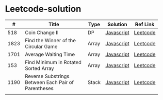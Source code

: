 # Leetcode-solution

| #    | Title                                               | Type  | Solution                                                                       | Ref Link                                                                                                     |
| ---- | --------------------------------------------------- | ----- | ------------------------------------------------------------------------------ | ------------------------------------------------------------------------------------------------------------ |
| 518  | Coin Change II                                      | DP    | [Javascript](/Dynamic_Programming/518_Coin_Change_II/)                         | [Leetcode](https://leetcode.com/problems/coin-change-ii/)                                                    |
| 1823 | Find the Winner of the Circular Game                | Array | [Javascript](/Daily_Question/1823_Find_the_Winner_of_the_Circular_Game/)       | [Leetcode](https://leetcode.com/problems/find-the-winner-of-the-circular-game/)                              |
| 1701 | Average Waiting Time                                | Array | [Javascript](/Daily_Question/1701_Average_Waiting_Time/)                       | [Leetcode](https://leetcode.com/problems/average-waiting-time/)                                              |
| 153  | Find Minimum in Rotated Sorted Array                | Array | [Javascript](/Arrays/153_Find_Minimum_in_Rotated_Sorted_Array/)                | [Leetcode](https://leetcode.com/problems/find-minimum-in-rotated-sorted-array/)                              |
| 1190 | Reverse Substrings Between Each Pair of Parentheses | Stack | [Javascript](/Stack/1190_Reverse_Substrings_Between_Each_Pair_of_Parentheses/) | [Leetcode](<[Leetcode](https://leetcode.com/problems/reverse-substrings-between-each-pair-of-parentheses/)>) |
|      |                                                     |       |                                                                                |                                                                                                              |
